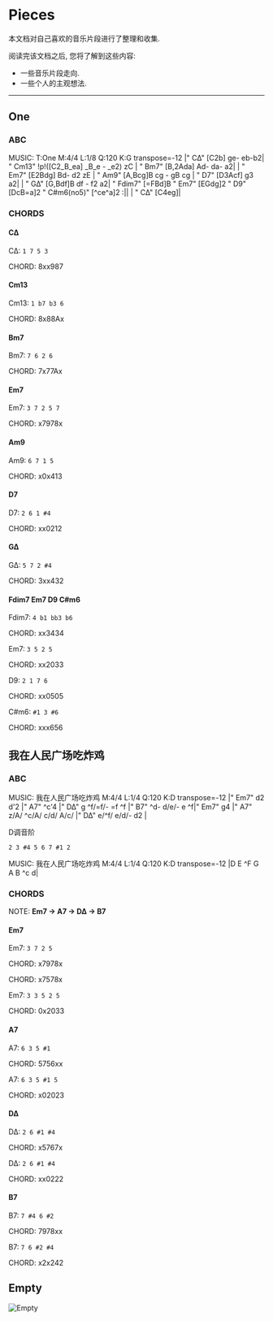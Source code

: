 Pieces
=======

本文档对自己喜欢的音乐片段进行了整理和收集.

阅读完该文档之后, 您将了解到这些内容:

* 一些音乐片段走向.
* 一些个人的主观想法.

--------------------------------------------------------

One
--------
### ABC
MUSIC:
T:One
M:4/4
L:1/8
Q:120
K:G transpose=-12
|" C∆" [C2b] ge- eb-b2| " Cm13" !p!([C2_B_ea]  _B_e - _e2) zC | " Bm7" [B,2Ada] Ad- da- a2|
| " Em7" [E2Bdg] Bd- d2 zE |  " Am9" [A,Bcg]B cg - gB cg | " D7" [D3Acf] g3 a2|
| " G∆" [G,Bdf]B df - f2 a2| " Fdim7" [=FBd]B " Em7" [EGdg]2  " D9" [DcB=a]2  " C#m6(no5)" [^ce^a]2 :||
| " C∆" [C4eg]|

### CHORDS
#### C∆
C∆: `1 7 5 3`

CHORD: 8xx987

#### Cm13
Cm13: `1 b7 b3 6`

CHORD: 8x88Ax

#### Bm7
Bm7: `7 6 2 6`

CHORD: 7x77Ax

#### Em7
Em7: `3 7 2 5 7`

CHORD: x7978x

#### Am9
Am9: `6 7 1 5`

CHORD: x0x413

#### D7
D7: `2 6 1 #4`

CHORD: xx0212

#### G∆
G∆: `5 7 2 #4`

CHORD: 3xx432

#### Fdim7 Em7 D9 C#m6
Fdim7: `4 b1 bb3 b6`

CHORD: xx3434

Em7: `3 5 2 5`

CHORD: xx2033

D9: `2 1 7 6`

CHORD: xx0505

C#m6: `#1 3 #6`

CHORD: xxx656

我在人民广场吃炸鸡
------------------
### ABC
MUSIC:
我在人民广场吃炸鸡
M:4/4
L:1/4
Q:120
K:D transpose=-12
|" Em7" d2 d'2 |" A7" ^c'4 |" D∆" g ^f/=f/- =f ^f |" B7" ^d- d/e/-  e ^f|" Em7"  g4 |" A7" z/A/ ^c/A/ c/d/ A/c/ |" D∆" e/^f/ e/d/- d2 |

D调音阶

```
2 3 #4 5 6 7 #1 2
```

MUSIC:
我在人民广场吃炸鸡
M:4/4
L:1/4
Q:120
K:D transpose=-12
|D E ^F G A B ^c d|

### CHORDS
NOTE: **Em7 -> A7 -> D∆ -> B7**

#### Em7
Em7: `3 7 2 5`

CHORD: x7978x

CHORD: x7578x

Em7: `3 3 5 2 5`

CHORD: 0x2033

#### A7
A7: `6 3 5 #1`

CHORD: 5756xx

A7: `6 3 5 #1 5`

CHORD: x02023

#### D∆
D∆: `2 6 #1 #4`

CHORD: x5767x

D∆: `2 6 #1 #4`

CHORD: xx0222

#### B7
B7: `7 #4 6 #2`

CHORD: 7978xx

B7: `7 6 #2 #4`

CHORD: x2x242


Empty
-----
![Empty](images/Empty.png)
